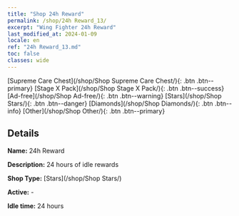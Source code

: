```yaml
---
title: "Shop 24h Reward"
permalink: /shop/24h Reward_13/
excerpt: "Wing Fighter 24h Reward"
last_modified_at: 2024-01-09
locale: en
ref: "24h Reward_13.md"
toc: false
classes: wide
---
```



  [Supreme Care Chest](/shop/Shop Supreme Care Chest/){: .btn .btn--primary}   [Stage X Pack](/shop/Shop Stage X Pack/){: .btn .btn--success}   [Ad-free](/shop/Shop Ad-free/){: .btn .btn--warning}   [Stars](/shop/Shop Stars/){: .btn .btn--danger}   [Diamonds](/shop/Shop Diamonds/){: .btn .btn--info}   [Other](/shop/Shop Other/){: .btn .btn--primary} 

## Details

 **Name:** 24h Reward 

 **Description:** 24 hours of idle rewards

 **Shop Type:** [Stars](/shop/Shop Stars/)

 **Active:** - 

 **Idle time:** 24 hours 


